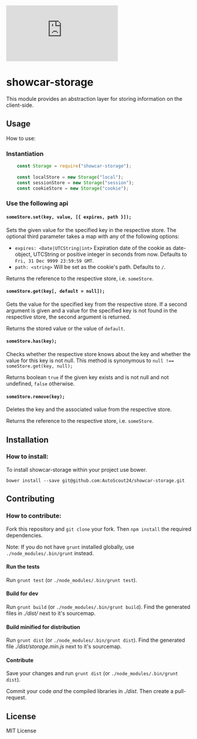 ![](http://img.badgesize.io/AutoScout24/showcar-storage/master/dist/showcar-storage.min.js?label=js_size_gzip&compression=gzip)

# showcar-storage

This module provides an abstraction layer for storing information on the client-side.


## Usage

How to use:

### Instantiation

```javascript
    const Storage = require("showcar-storage");
    
    const localStore = new Storage("local");
    const sessionStore = new Storage("session");
    const cookieStore = new Storage("cookie");
```

### Use the following api

#### `someStore.set(key, value, [{ expires, path }]);`

  Sets the given value for the specified key in the respective store.
  The optional third parameter takes a map with any of the following options:
  
  - `expires: <Date|UTCString|int>`
      Expiration date of the cookie as date-object, UTCString or positive integer in seconds from now.
      Defaults to `Fri, 31 Dec 9999 23:59:59 GMT`.
  - `path: <string>`
      Will be set as the cookie's path. Defaults to `/`.

  Returns the reference to the respective store, i.e. `someStore`.

#### `someStore.get(key[, default = null]);`

  Gets the value for the specified key from the respective store. If a second argument is given and
  a value for the specified key is not found in the respective store, the second argument is returned.

  Returns the stored value or the value of `default`.

#### `someStore.has(key);`

  Checks whether the respective store knows about the key and whether the value for this key is not null.
  This method is synonymous to `null !== someStore.get(key, null);`

  Returns boolean `true` if the given key exists and is not null and not undefined, `false` otherwise.
  
#### `someStore.remove(key);`

  Deletes the key and the associated value from the respective store.

  Returns the reference to the respective store, i.e. `someStore`.


## Installation

### How to install:

  To install showcar-storage within your project use bower.
  
  `bower install --save git@github.com:AutoScout24/showcar-storage.git`

## Contributing

### How to contribute:

  Fork this repository and `git clone` your fork. Then `npm install` the required dependencies.

  Note: If you do not have `grunt` installed globally, use `./node_modules/.bin/grunt` instead.

#### Run the tests

  Run `grunt test` (or `./node_modules/.bin/grunt test`).

#### Build for dev

  Run `grunt build` (or `./node_modules/.bin/grunt build`). Find the generated files in _./dist/_ next to it's sourcemap.

#### Build minified for distribution

  Run `grunt dist` (or `./node_modules/.bin/grunt dist`). Find the generated file _./dist/storage.min.js_ next to it's sourcemap.

#### Contribute

  Save your changes and run `grunt dist` (or `./node_modules/.bin/grunt dist`).

  Commit your code _and_ the compiled libraries in _./dist_. Then create a pull-request.


## License

MIT License
